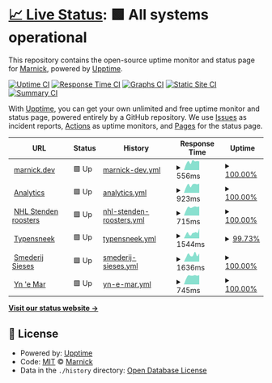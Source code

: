 # [📈 Live Status](https://status.marnick.dev): <!--live status--> **🟩 All systems operational**

This repository contains the open-source uptime monitor and status page for [Marnick](marnick.dev), powered by [Upptime](https://github.com/upptime/upptime).

[![Uptime CI](https://github.com/marnick-s/status/workflows/Uptime%20CI/badge.svg)](https://github.com/marnick-s/status/actions?query=workflow%3A%22Uptime+CI%22)
[![Response Time CI](https://github.com/marnick-s/status/workflows/Response%20Time%20CI/badge.svg)](https://github.com/marnick-s/status/actions?query=workflow%3A%22Response+Time+CI%22)
[![Graphs CI](https://github.com/marnick-s/status/workflows/Graphs%20CI/badge.svg)](https://github.com/marnick-s/status/actions?query=workflow%3A%22Graphs+CI%22)
[![Static Site CI](https://github.com/marnick-s/status/workflows/Static%20Site%20CI/badge.svg)](https://github.com/marnick-s/status/actions?query=workflow%3A%22Static+Site+CI%22)
[![Summary CI](https://github.com/marnick-s/status/workflows/Summary%20CI/badge.svg)](https://github.com/marnick-s/status/actions?query=workflow%3A%22Summary+CI%22)

With [Upptime](https://upptime.js.org), you can get your own unlimited and free uptime monitor and status page, powered entirely by a GitHub repository. We use [Issues](https://github.com/marnick-s/status/issues) as incident reports, [Actions](https://github.com/marnick-s/status/actions) as uptime monitors, and [Pages](https://status.marnick.dev) for the status page.

<!--start: status pages-->
<!-- This summary is generated by Upptime (https://github.com/upptime/upptime) -->
<!-- Do not edit this manually, your changes will be overwritten -->
<!-- prettier-ignore -->
| URL | Status | History | Response Time | Uptime |
| --- | ------ | ------- | ------------- | ------ |
| <img alt="" src="https://icons.duckduckgo.com/ip3/marnick.dev.ico" height="13"> [marnick.dev](https://marnick.dev) | 🟩 Up | [marnick-dev.yml](https://github.com/marnick-s/status/commits/HEAD/history/marnick-dev.yml) | <details><summary><img alt="Response time graph" src="./graphs/marnick-dev/response-time-week.png" height="20"> 556ms</summary><br><a href="https://status.marnick.dev/history/marnick-dev"><img alt="Response time 469" src="https://img.shields.io/endpoint?url=https%3A%2F%2Fraw.githubusercontent.com%2Fmarnick-s%2Fstatus%2FHEAD%2Fapi%2Fmarnick-dev%2Fresponse-time.json"></a><br><a href="https://status.marnick.dev/history/marnick-dev"><img alt="24-hour response time 593" src="https://img.shields.io/endpoint?url=https%3A%2F%2Fraw.githubusercontent.com%2Fmarnick-s%2Fstatus%2FHEAD%2Fapi%2Fmarnick-dev%2Fresponse-time-day.json"></a><br><a href="https://status.marnick.dev/history/marnick-dev"><img alt="7-day response time 556" src="https://img.shields.io/endpoint?url=https%3A%2F%2Fraw.githubusercontent.com%2Fmarnick-s%2Fstatus%2FHEAD%2Fapi%2Fmarnick-dev%2Fresponse-time-week.json"></a><br><a href="https://status.marnick.dev/history/marnick-dev"><img alt="30-day response time 476" src="https://img.shields.io/endpoint?url=https%3A%2F%2Fraw.githubusercontent.com%2Fmarnick-s%2Fstatus%2FHEAD%2Fapi%2Fmarnick-dev%2Fresponse-time-month.json"></a><br><a href="https://status.marnick.dev/history/marnick-dev"><img alt="1-year response time 469" src="https://img.shields.io/endpoint?url=https%3A%2F%2Fraw.githubusercontent.com%2Fmarnick-s%2Fstatus%2FHEAD%2Fapi%2Fmarnick-dev%2Fresponse-time-year.json"></a></details> | <details><summary><a href="https://status.marnick.dev/history/marnick-dev">100.00%</a></summary><a href="https://status.marnick.dev/history/marnick-dev"><img alt="All-time uptime 100.00%" src="https://img.shields.io/endpoint?url=https%3A%2F%2Fraw.githubusercontent.com%2Fmarnick-s%2Fstatus%2FHEAD%2Fapi%2Fmarnick-dev%2Fuptime.json"></a><br><a href="https://status.marnick.dev/history/marnick-dev"><img alt="24-hour uptime 100.00%" src="https://img.shields.io/endpoint?url=https%3A%2F%2Fraw.githubusercontent.com%2Fmarnick-s%2Fstatus%2FHEAD%2Fapi%2Fmarnick-dev%2Fuptime-day.json"></a><br><a href="https://status.marnick.dev/history/marnick-dev"><img alt="7-day uptime 100.00%" src="https://img.shields.io/endpoint?url=https%3A%2F%2Fraw.githubusercontent.com%2Fmarnick-s%2Fstatus%2FHEAD%2Fapi%2Fmarnick-dev%2Fuptime-week.json"></a><br><a href="https://status.marnick.dev/history/marnick-dev"><img alt="30-day uptime 100.00%" src="https://img.shields.io/endpoint?url=https%3A%2F%2Fraw.githubusercontent.com%2Fmarnick-s%2Fstatus%2FHEAD%2Fapi%2Fmarnick-dev%2Fuptime-month.json"></a><br><a href="https://status.marnick.dev/history/marnick-dev"><img alt="1-year uptime 100.00%" src="https://img.shields.io/endpoint?url=https%3A%2F%2Fraw.githubusercontent.com%2Fmarnick-s%2Fstatus%2FHEAD%2Fapi%2Fmarnick-dev%2Fuptime-year.json"></a></details>
| <img alt="" src="https://icons.duckduckgo.com/ip3/analytics.marnick.dev.ico" height="13"> [Analytics](https://analytics.marnick.dev) | 🟩 Up | [analytics.yml](https://github.com/marnick-s/status/commits/HEAD/history/analytics.yml) | <details><summary><img alt="Response time graph" src="./graphs/analytics/response-time-week.png" height="20"> 923ms</summary><br><a href="https://status.marnick.dev/history/analytics"><img alt="Response time 789" src="https://img.shields.io/endpoint?url=https%3A%2F%2Fraw.githubusercontent.com%2Fmarnick-s%2Fstatus%2FHEAD%2Fapi%2Fanalytics%2Fresponse-time.json"></a><br><a href="https://status.marnick.dev/history/analytics"><img alt="24-hour response time 1074" src="https://img.shields.io/endpoint?url=https%3A%2F%2Fraw.githubusercontent.com%2Fmarnick-s%2Fstatus%2FHEAD%2Fapi%2Fanalytics%2Fresponse-time-day.json"></a><br><a href="https://status.marnick.dev/history/analytics"><img alt="7-day response time 923" src="https://img.shields.io/endpoint?url=https%3A%2F%2Fraw.githubusercontent.com%2Fmarnick-s%2Fstatus%2FHEAD%2Fapi%2Fanalytics%2Fresponse-time-week.json"></a><br><a href="https://status.marnick.dev/history/analytics"><img alt="30-day response time 794" src="https://img.shields.io/endpoint?url=https%3A%2F%2Fraw.githubusercontent.com%2Fmarnick-s%2Fstatus%2FHEAD%2Fapi%2Fanalytics%2Fresponse-time-month.json"></a><br><a href="https://status.marnick.dev/history/analytics"><img alt="1-year response time 789" src="https://img.shields.io/endpoint?url=https%3A%2F%2Fraw.githubusercontent.com%2Fmarnick-s%2Fstatus%2FHEAD%2Fapi%2Fanalytics%2Fresponse-time-year.json"></a></details> | <details><summary><a href="https://status.marnick.dev/history/analytics">100.00%</a></summary><a href="https://status.marnick.dev/history/analytics"><img alt="All-time uptime 99.98%" src="https://img.shields.io/endpoint?url=https%3A%2F%2Fraw.githubusercontent.com%2Fmarnick-s%2Fstatus%2FHEAD%2Fapi%2Fanalytics%2Fuptime.json"></a><br><a href="https://status.marnick.dev/history/analytics"><img alt="24-hour uptime 100.00%" src="https://img.shields.io/endpoint?url=https%3A%2F%2Fraw.githubusercontent.com%2Fmarnick-s%2Fstatus%2FHEAD%2Fapi%2Fanalytics%2Fuptime-day.json"></a><br><a href="https://status.marnick.dev/history/analytics"><img alt="7-day uptime 100.00%" src="https://img.shields.io/endpoint?url=https%3A%2F%2Fraw.githubusercontent.com%2Fmarnick-s%2Fstatus%2FHEAD%2Fapi%2Fanalytics%2Fuptime-week.json"></a><br><a href="https://status.marnick.dev/history/analytics"><img alt="30-day uptime 100.00%" src="https://img.shields.io/endpoint?url=https%3A%2F%2Fraw.githubusercontent.com%2Fmarnick-s%2Fstatus%2FHEAD%2Fapi%2Fanalytics%2Fuptime-month.json"></a><br><a href="https://status.marnick.dev/history/analytics"><img alt="1-year uptime 99.98%" src="https://img.shields.io/endpoint?url=https%3A%2F%2Fraw.githubusercontent.com%2Fmarnick-s%2Fstatus%2FHEAD%2Fapi%2Fanalytics%2Fuptime-year.json"></a></details>
| <img alt="" src="https://icons.duckduckgo.com/ip3/nhlstendenroosters.nl.ico" height="13"> [NHL Stenden roosters](https://nhlstendenroosters.nl) | 🟩 Up | [nhl-stenden-roosters.yml](https://github.com/marnick-s/status/commits/HEAD/history/nhl-stenden-roosters.yml) | <details><summary><img alt="Response time graph" src="./graphs/nhl-stenden-roosters/response-time-week.png" height="20"> 715ms</summary><br><a href="https://status.marnick.dev/history/nhl-stenden-roosters"><img alt="Response time 737" src="https://img.shields.io/endpoint?url=https%3A%2F%2Fraw.githubusercontent.com%2Fmarnick-s%2Fstatus%2FHEAD%2Fapi%2Fnhl-stenden-roosters%2Fresponse-time.json"></a><br><a href="https://status.marnick.dev/history/nhl-stenden-roosters"><img alt="24-hour response time 799" src="https://img.shields.io/endpoint?url=https%3A%2F%2Fraw.githubusercontent.com%2Fmarnick-s%2Fstatus%2FHEAD%2Fapi%2Fnhl-stenden-roosters%2Fresponse-time-day.json"></a><br><a href="https://status.marnick.dev/history/nhl-stenden-roosters"><img alt="7-day response time 715" src="https://img.shields.io/endpoint?url=https%3A%2F%2Fraw.githubusercontent.com%2Fmarnick-s%2Fstatus%2FHEAD%2Fapi%2Fnhl-stenden-roosters%2Fresponse-time-week.json"></a><br><a href="https://status.marnick.dev/history/nhl-stenden-roosters"><img alt="30-day response time 672" src="https://img.shields.io/endpoint?url=https%3A%2F%2Fraw.githubusercontent.com%2Fmarnick-s%2Fstatus%2FHEAD%2Fapi%2Fnhl-stenden-roosters%2Fresponse-time-month.json"></a><br><a href="https://status.marnick.dev/history/nhl-stenden-roosters"><img alt="1-year response time 737" src="https://img.shields.io/endpoint?url=https%3A%2F%2Fraw.githubusercontent.com%2Fmarnick-s%2Fstatus%2FHEAD%2Fapi%2Fnhl-stenden-roosters%2Fresponse-time-year.json"></a></details> | <details><summary><a href="https://status.marnick.dev/history/nhl-stenden-roosters">100.00%</a></summary><a href="https://status.marnick.dev/history/nhl-stenden-roosters"><img alt="All-time uptime 100.00%" src="https://img.shields.io/endpoint?url=https%3A%2F%2Fraw.githubusercontent.com%2Fmarnick-s%2Fstatus%2FHEAD%2Fapi%2Fnhl-stenden-roosters%2Fuptime.json"></a><br><a href="https://status.marnick.dev/history/nhl-stenden-roosters"><img alt="24-hour uptime 100.00%" src="https://img.shields.io/endpoint?url=https%3A%2F%2Fraw.githubusercontent.com%2Fmarnick-s%2Fstatus%2FHEAD%2Fapi%2Fnhl-stenden-roosters%2Fuptime-day.json"></a><br><a href="https://status.marnick.dev/history/nhl-stenden-roosters"><img alt="7-day uptime 100.00%" src="https://img.shields.io/endpoint?url=https%3A%2F%2Fraw.githubusercontent.com%2Fmarnick-s%2Fstatus%2FHEAD%2Fapi%2Fnhl-stenden-roosters%2Fuptime-week.json"></a><br><a href="https://status.marnick.dev/history/nhl-stenden-roosters"><img alt="30-day uptime 100.00%" src="https://img.shields.io/endpoint?url=https%3A%2F%2Fraw.githubusercontent.com%2Fmarnick-s%2Fstatus%2FHEAD%2Fapi%2Fnhl-stenden-roosters%2Fuptime-month.json"></a><br><a href="https://status.marnick.dev/history/nhl-stenden-roosters"><img alt="1-year uptime 100.00%" src="https://img.shields.io/endpoint?url=https%3A%2F%2Fraw.githubusercontent.com%2Fmarnick-s%2Fstatus%2FHEAD%2Fapi%2Fnhl-stenden-roosters%2Fuptime-year.json"></a></details>
| <img alt="" src="https://icons.duckduckgo.com/ip3/typensneek.nl.ico" height="13"> [Typensneek](https://typensneek.nl) | 🟩 Up | [typensneek.yml](https://github.com/marnick-s/status/commits/HEAD/history/typensneek.yml) | <details><summary><img alt="Response time graph" src="./graphs/typensneek/response-time-week.png" height="20"> 1544ms</summary><br><a href="https://status.marnick.dev/history/typensneek"><img alt="Response time 1312" src="https://img.shields.io/endpoint?url=https%3A%2F%2Fraw.githubusercontent.com%2Fmarnick-s%2Fstatus%2FHEAD%2Fapi%2Ftypensneek%2Fresponse-time.json"></a><br><a href="https://status.marnick.dev/history/typensneek"><img alt="24-hour response time 2808" src="https://img.shields.io/endpoint?url=https%3A%2F%2Fraw.githubusercontent.com%2Fmarnick-s%2Fstatus%2FHEAD%2Fapi%2Ftypensneek%2Fresponse-time-day.json"></a><br><a href="https://status.marnick.dev/history/typensneek"><img alt="7-day response time 1544" src="https://img.shields.io/endpoint?url=https%3A%2F%2Fraw.githubusercontent.com%2Fmarnick-s%2Fstatus%2FHEAD%2Fapi%2Ftypensneek%2Fresponse-time-week.json"></a><br><a href="https://status.marnick.dev/history/typensneek"><img alt="30-day response time 1324" src="https://img.shields.io/endpoint?url=https%3A%2F%2Fraw.githubusercontent.com%2Fmarnick-s%2Fstatus%2FHEAD%2Fapi%2Ftypensneek%2Fresponse-time-month.json"></a><br><a href="https://status.marnick.dev/history/typensneek"><img alt="1-year response time 1312" src="https://img.shields.io/endpoint?url=https%3A%2F%2Fraw.githubusercontent.com%2Fmarnick-s%2Fstatus%2FHEAD%2Fapi%2Ftypensneek%2Fresponse-time-year.json"></a></details> | <details><summary><a href="https://status.marnick.dev/history/typensneek">99.73%</a></summary><a href="https://status.marnick.dev/history/typensneek"><img alt="All-time uptime 99.96%" src="https://img.shields.io/endpoint?url=https%3A%2F%2Fraw.githubusercontent.com%2Fmarnick-s%2Fstatus%2FHEAD%2Fapi%2Ftypensneek%2Fuptime.json"></a><br><a href="https://status.marnick.dev/history/typensneek"><img alt="24-hour uptime 100.00%" src="https://img.shields.io/endpoint?url=https%3A%2F%2Fraw.githubusercontent.com%2Fmarnick-s%2Fstatus%2FHEAD%2Fapi%2Ftypensneek%2Fuptime-day.json"></a><br><a href="https://status.marnick.dev/history/typensneek"><img alt="7-day uptime 99.73%" src="https://img.shields.io/endpoint?url=https%3A%2F%2Fraw.githubusercontent.com%2Fmarnick-s%2Fstatus%2FHEAD%2Fapi%2Ftypensneek%2Fuptime-week.json"></a><br><a href="https://status.marnick.dev/history/typensneek"><img alt="30-day uptime 99.94%" src="https://img.shields.io/endpoint?url=https%3A%2F%2Fraw.githubusercontent.com%2Fmarnick-s%2Fstatus%2FHEAD%2Fapi%2Ftypensneek%2Fuptime-month.json"></a><br><a href="https://status.marnick.dev/history/typensneek"><img alt="1-year uptime 99.96%" src="https://img.shields.io/endpoint?url=https%3A%2F%2Fraw.githubusercontent.com%2Fmarnick-s%2Fstatus%2FHEAD%2Fapi%2Ftypensneek%2Fuptime-year.json"></a></details>
| <img alt="" src="https://icons.duckduckgo.com/ip3/smederijsieses.nl.ico" height="13"> [Smederij Sieses](https://smederijsieses.nl) | 🟩 Up | [smederij-sieses.yml](https://github.com/marnick-s/status/commits/HEAD/history/smederij-sieses.yml) | <details><summary><img alt="Response time graph" src="./graphs/smederij-sieses/response-time-week.png" height="20"> 1636ms</summary><br><a href="https://status.marnick.dev/history/smederij-sieses"><img alt="Response time 1364" src="https://img.shields.io/endpoint?url=https%3A%2F%2Fraw.githubusercontent.com%2Fmarnick-s%2Fstatus%2FHEAD%2Fapi%2Fsmederij-sieses%2Fresponse-time.json"></a><br><a href="https://status.marnick.dev/history/smederij-sieses"><img alt="24-hour response time 1958" src="https://img.shields.io/endpoint?url=https%3A%2F%2Fraw.githubusercontent.com%2Fmarnick-s%2Fstatus%2FHEAD%2Fapi%2Fsmederij-sieses%2Fresponse-time-day.json"></a><br><a href="https://status.marnick.dev/history/smederij-sieses"><img alt="7-day response time 1636" src="https://img.shields.io/endpoint?url=https%3A%2F%2Fraw.githubusercontent.com%2Fmarnick-s%2Fstatus%2FHEAD%2Fapi%2Fsmederij-sieses%2Fresponse-time-week.json"></a><br><a href="https://status.marnick.dev/history/smederij-sieses"><img alt="30-day response time 1322" src="https://img.shields.io/endpoint?url=https%3A%2F%2Fraw.githubusercontent.com%2Fmarnick-s%2Fstatus%2FHEAD%2Fapi%2Fsmederij-sieses%2Fresponse-time-month.json"></a><br><a href="https://status.marnick.dev/history/smederij-sieses"><img alt="1-year response time 1364" src="https://img.shields.io/endpoint?url=https%3A%2F%2Fraw.githubusercontent.com%2Fmarnick-s%2Fstatus%2FHEAD%2Fapi%2Fsmederij-sieses%2Fresponse-time-year.json"></a></details> | <details><summary><a href="https://status.marnick.dev/history/smederij-sieses">100.00%</a></summary><a href="https://status.marnick.dev/history/smederij-sieses"><img alt="All-time uptime 100.00%" src="https://img.shields.io/endpoint?url=https%3A%2F%2Fraw.githubusercontent.com%2Fmarnick-s%2Fstatus%2FHEAD%2Fapi%2Fsmederij-sieses%2Fuptime.json"></a><br><a href="https://status.marnick.dev/history/smederij-sieses"><img alt="24-hour uptime 100.00%" src="https://img.shields.io/endpoint?url=https%3A%2F%2Fraw.githubusercontent.com%2Fmarnick-s%2Fstatus%2FHEAD%2Fapi%2Fsmederij-sieses%2Fuptime-day.json"></a><br><a href="https://status.marnick.dev/history/smederij-sieses"><img alt="7-day uptime 100.00%" src="https://img.shields.io/endpoint?url=https%3A%2F%2Fraw.githubusercontent.com%2Fmarnick-s%2Fstatus%2FHEAD%2Fapi%2Fsmederij-sieses%2Fuptime-week.json"></a><br><a href="https://status.marnick.dev/history/smederij-sieses"><img alt="30-day uptime 100.00%" src="https://img.shields.io/endpoint?url=https%3A%2F%2Fraw.githubusercontent.com%2Fmarnick-s%2Fstatus%2FHEAD%2Fapi%2Fsmederij-sieses%2Fuptime-month.json"></a><br><a href="https://status.marnick.dev/history/smederij-sieses"><img alt="1-year uptime 100.00%" src="https://img.shields.io/endpoint?url=https%3A%2F%2Fraw.githubusercontent.com%2Fmarnick-s%2Fstatus%2FHEAD%2Fapi%2Fsmederij-sieses%2Fuptime-year.json"></a></details>
| <img alt="" src="https://icons.duckduckgo.com/ip3/ynemar.nl.ico" height="13"> [Yn 'e Mar](https://ynemar.nl) | 🟩 Up | [yn-e-mar.yml](https://github.com/marnick-s/status/commits/HEAD/history/yn-e-mar.yml) | <details><summary><img alt="Response time graph" src="./graphs/yn-e-mar/response-time-week.png" height="20"> 745ms</summary><br><a href="https://status.marnick.dev/history/yn-e-mar"><img alt="Response time 711" src="https://img.shields.io/endpoint?url=https%3A%2F%2Fraw.githubusercontent.com%2Fmarnick-s%2Fstatus%2FHEAD%2Fapi%2Fyn-e-mar%2Fresponse-time.json"></a><br><a href="https://status.marnick.dev/history/yn-e-mar"><img alt="24-hour response time 815" src="https://img.shields.io/endpoint?url=https%3A%2F%2Fraw.githubusercontent.com%2Fmarnick-s%2Fstatus%2FHEAD%2Fapi%2Fyn-e-mar%2Fresponse-time-day.json"></a><br><a href="https://status.marnick.dev/history/yn-e-mar"><img alt="7-day response time 745" src="https://img.shields.io/endpoint?url=https%3A%2F%2Fraw.githubusercontent.com%2Fmarnick-s%2Fstatus%2FHEAD%2Fapi%2Fyn-e-mar%2Fresponse-time-week.json"></a><br><a href="https://status.marnick.dev/history/yn-e-mar"><img alt="30-day response time 706" src="https://img.shields.io/endpoint?url=https%3A%2F%2Fraw.githubusercontent.com%2Fmarnick-s%2Fstatus%2FHEAD%2Fapi%2Fyn-e-mar%2Fresponse-time-month.json"></a><br><a href="https://status.marnick.dev/history/yn-e-mar"><img alt="1-year response time 711" src="https://img.shields.io/endpoint?url=https%3A%2F%2Fraw.githubusercontent.com%2Fmarnick-s%2Fstatus%2FHEAD%2Fapi%2Fyn-e-mar%2Fresponse-time-year.json"></a></details> | <details><summary><a href="https://status.marnick.dev/history/yn-e-mar">100.00%</a></summary><a href="https://status.marnick.dev/history/yn-e-mar"><img alt="All-time uptime 100.00%" src="https://img.shields.io/endpoint?url=https%3A%2F%2Fraw.githubusercontent.com%2Fmarnick-s%2Fstatus%2FHEAD%2Fapi%2Fyn-e-mar%2Fuptime.json"></a><br><a href="https://status.marnick.dev/history/yn-e-mar"><img alt="24-hour uptime 100.00%" src="https://img.shields.io/endpoint?url=https%3A%2F%2Fraw.githubusercontent.com%2Fmarnick-s%2Fstatus%2FHEAD%2Fapi%2Fyn-e-mar%2Fuptime-day.json"></a><br><a href="https://status.marnick.dev/history/yn-e-mar"><img alt="7-day uptime 100.00%" src="https://img.shields.io/endpoint?url=https%3A%2F%2Fraw.githubusercontent.com%2Fmarnick-s%2Fstatus%2FHEAD%2Fapi%2Fyn-e-mar%2Fuptime-week.json"></a><br><a href="https://status.marnick.dev/history/yn-e-mar"><img alt="30-day uptime 100.00%" src="https://img.shields.io/endpoint?url=https%3A%2F%2Fraw.githubusercontent.com%2Fmarnick-s%2Fstatus%2FHEAD%2Fapi%2Fyn-e-mar%2Fuptime-month.json"></a><br><a href="https://status.marnick.dev/history/yn-e-mar"><img alt="1-year uptime 100.00%" src="https://img.shields.io/endpoint?url=https%3A%2F%2Fraw.githubusercontent.com%2Fmarnick-s%2Fstatus%2FHEAD%2Fapi%2Fyn-e-mar%2Fuptime-year.json"></a></details>

<!--end: status pages-->

[**Visit our status website →**](https://status.marnick.dev)

## 📄 License

- Powered by: [Upptime](https://github.com/upptime/upptime)
- Code: [MIT](./LICENSE) © [Marnick](marnick.dev)
- Data in the `./history` directory: [Open Database License](https://opendatacommons.org/licenses/odbl/1-0/)
